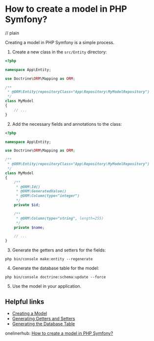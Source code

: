 # How to create a model in PHP Symfony?
// plain

Creating a model in PHP Symfony is a simple process.

1. Create a new class in the `src/Entity` directory:

```php
<?php

namespace App\Entity;

use Doctrine\ORM\Mapping as ORM;

/**
 * @ORM\Entity(repositoryClass="App\Repository\MyModelRepository")
 */
class MyModel
{
    // ...
}
```

2. Add the necessary fields and annotations to the class:

```php
<?php

namespace App\Entity;

use Doctrine\ORM\Mapping as ORM;

/**
 * @ORM\Entity(repositoryClass="App\Repository\MyModelRepository")
 */
class MyModel
{
    /**
     * @ORM\Id()
     * @ORM\GeneratedValue()
     * @ORM\Column(type="integer")
     */
    private $id;

    /**
     * @ORM\Column(type="string", length=255)
     */
    private $name;

    // ...
}
```

3. Generate the getters and setters for the fields:

```
php bin/console make:entity --regenerate
```

4. Generate the database table for the model:

```
php bin/console doctrine:schema:update --force
```

5. Use the model in your application.

## Helpful links
- [Creating a Model](https://symfony.com/doc/current/doctrine.html#creating-an-entity-class)
- [Generating Getters and Setters](https://symfony.com/doc/current/doctrine/reverse_engineering.html#generating-getters-and-setters)
- [Generating the Database Table](https://symfony.com/doc/current/doctrine/reverse_engineering.html#generating-the-database-table)

onelinerhub: [How to create a model in PHP Symfony?
](https://onelinerhub.com/php-symfony/how-to-create-a-model-in-php-symfony)
